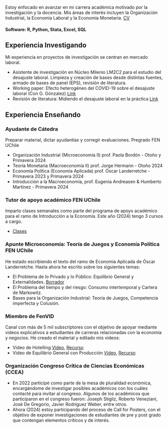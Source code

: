 Estoy enfocado en avanzar en mi carrera académica motivado por la investigación y la docencia. Mis áreas de interés incluyen la Organización Industrial, la Economía Laboral y la Economía Monetaria. [CV](https://drive.google.com/file/d/1KGaEr7f9D3RrYFbx0QDjCWEJj49EZVVy/view?usp=share_link)

#### Software: R, Python, Stata, Excel, SQL

## Experiencia Investigando
Mi experiencia en proyectos de investigación se centran en mercado laboral.
- Asistente de investigación en Núcleo Milenio LM2C2 para el estudio del desajuste laboral. Limpieza y creación de bases desde distintas fuentes, armado de bases de panel (EPS), revisión de literatura. 
- Working paper: Efecto heterogéneo del COVID-19 sobre el desajuste laboral (Con G. Gónzalez) [Link](https://drive.google.com/file/d/1D6_w-8GlvZBQXEskPFQFcdcIt8ngx4ss/view?usp=sharing)
- Revisión de literatura: Midiendo el desajuste laboral en la práctica [Link](https://drive.google.com/file/d/1bl-FirA7blKewJaxllg9GCRgCwHU3hKS/view?usp=sharing)

## Experiencia Enseñando
### Ayudante de Cátedra
Preparar material, dictar ayudantías y corregir evaluaciones. Pregrado FEN UChile
- Organización Industrial (Microeconomía II) prof. Paola Bordón - Otoño y Primavera 2024
- Teoría Monetaria (Macroeconomía II) prof. Jorge Hermann - Otoño 2024
- Economía Política (Economía Aplicada) prof. Óscar Landerretche - Primavera 2023 y Primavera 2024
- Introducción a la Macroeconomía, prof. Eugenia Andreasen & Humberto Martínez - Primavera 2024

### Tutor de apoyo académico FEN UChile
Imparto clases semanales como parte del programa de apoyo académico para el ramo de Introducción a la Economía. Este año (2024) tengo 3 cursos a cargo.
- [Clases](https://drive.google.com/drive/folders/1A1hqpK8FmTNtjQn0UIHzP9Vr9XtNE__D?usp=share_link)

### Apunte Microeconomía: Teoría de Juegos y Economía Política FEN UChile
He estado escribiendo el texto del ramo de Economía Aplicada de Óscar Landerretche. Hasta ahora he escrito sobre los siguientes temas:
- El Problema de lo Privado y lo Público: Equilibrio General y Externalidades. [Borrador](https://drive.google.com/file/d/1oGD-EPw-s-ZbKlEIrfncZR8e9jWctPhd/view?usp=sharing)
- El Problema del tiempo y del riesgo: Consumo intertemporal y Cartera de Markowitz.
- Bases para la Organización Industrial: Teoría de Juegos, Competencia imperfecta y Colusión.

### Miembro de FenVID
Canal con más de 5 mil subscriptores con el objetivo de apoyar mediante videos explicativos a estudiantes de carreras relacionadas con la economía y negocios. He creado el material y editado mis videos: 
- Video de Hotelling [Video](https://youtu.be/p7UcJlSK_qY?si=CecJ5Q1rEyIp3g2C), [Recurso](https://www.google.com/url?q=https%3A%2F%2Fwww.dropbox.com%2Fscl%2Ffi%2Fsms2xho2gynlmy3l2m3p3%2FModelo-de-Hotelling%3Frlkey%3Dmonyk0k6e9l266jmnuvu0jwkf%26dl%3D0&sa=D)
- Video de Equilibrio General con Producción [Video](https://youtu.be/NgxHDSLMPbo?si=gaVw4cDE1Kq89EQ_), [Recurso](https://www.google.com/url?q=https%3A%2F%2Fwww.dropbox.com%2Fscl%2Ffi%2Fzt9xbmveusd8vti8v6kd3%2FEquilibrio-General-con-Producci-n.pdf%3Frlkey%3Dq56vj7lyr2bczduk0v5o26b4b%26dl%3D0&sa=D)

### Organización Congreso Crítica de Ciencias Económicas (CCEA)
- En 2022 participé como parte de la mesa de pluralidad económica, encargándome de investigar posibles académicos con los cuáles contacté para invitar al congreso. Algunos de los académicos que participaron en el congreso fueron: Joseph Stigliz, Roberto Veneziani, José De Gregorio, Javier Rodríguez Weber, entre otros.
- Ahora (2024) estoy participando del proceso de Call for Posters, con el objetivo de exponer investigaciones de estudiantes de pre y post grado que contengan elementos críticos y de interés. 
